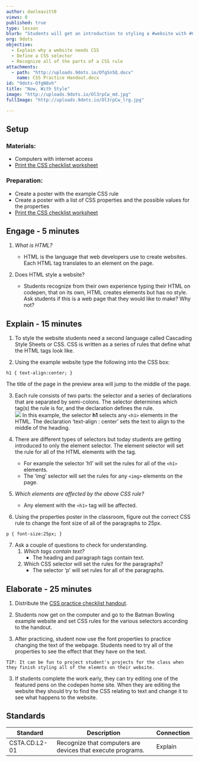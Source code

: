 ```yaml
---
author: danleavitt0
views: 0
published: true
type: lesson
blurb: "Students will get an introduction to styling a #website with #CSS and learn about the #properties and values for styling text."
org: 9dots
objective: 
  - Explain why a website needs CSS
  - Define a CSS selector
  - Recognize all of the parts of a CSS rule
attachments: 
  - path: "http://uploads.9dots.io/OfgSn5Q.docx"
    name: CSS Practice Handout.docx
id: "9dots-OfgN8vh"
title: "Now, With Style"
image: "http://uploads.9dots.io/Ol3rpCw_md.jpg"
fullImage: "http://uploads.9dots.io/Ol3rpCw_lrg.jpg"

---
```


## Setup

### Materials:

- Computers with internet access
- [Print the CSS checklist worksheet](http://uploads.9dots.io/OfgSn5Q.docx)

### Preparation:

- Create a poster with the example CSS rule
- Create a poster with a list of CSS properties and the possible values for the properties
- [Print the CSS checklist worksheet](http://uploads.9dots.io/OfgSn5Q.docx)

## Engage - 5 minutes

1. _What is HTML?_
	- HTML is the language that web developers use to create websites. Each HTML tag translates to an element on the page.

2. Does HTML style a website?
	- Students recognize from their own experience typing their HTML on codepen, that on its own, HTML creates elements but has no style. Ask students if this is a web page that they would like to make? Why not?

## Explain - 15 minutes

1. To style the website students need a second language called  Cascading Style Sheets or CSS.  CSS is written as a series of rules that define what the HTML tags look like.

2. Using the example website type the following into the CSS box:
```
h1 { text-align:center; }
```
The title of the page in the preview area will jump to the middle of the page. 

3. Each rule consists of two parts: the selector and a series of declarations that are separated by semi-colons. The selector determines which tag(s) the rule is for, and the declaration defines the rule.  
![](http://uploads.9dots.io/OfgP3vE_md.jpg) 
In this example, the selector **h1** selects any `<h1>` elements in the HTML. The declaration ‘text-align : center’ sets the text to align to the middle of the heading.

4. There are different types of selectors but today students are getting introduced to only the element selector. The element selector will set the rule for all of the HTML elements with the tag. 
	- For example the selector ‘h1’ will set the rules for all of the `<h1>` elements. 
    - The ‘img’ selector will set the rules for any `<img>` elements on the page.

5. _Which elements are affected by the above CSS rule?_
	- Any element with the `<h1>` tag will be affected.

6. Using the properties poster in the classroom, figure out the correct CSS rule to change the font size of all of the paragraphs to 25px.
```
p { font-size:25px; }
```

7. Ask a couple of questions to check for understanding.
	1. _Which tags contain text?_
		- The heading and paragraph tags contain text.
	2. Which CSS selector will set the rules for the paragraphs?
		- The selector ‘p’ will set rules for all of the paragraphs.

## Elaborate - 25 minutes

1. Distribute the [CSS practice checklist handout](http://uploads.9dots.io/OfgSn5Q.docx).

1. Students now get on the computer and go to the Batman Bowling example website and set CSS rules for the various selectors according to the handout.

2. After practicing, student now use the font properties to practice changing the text of the webpage. Students need to try all of the properties to see the effect that they have on the text.
```
TIP: It can be fun to project student's projects for the class when they finish styling all of the elemnts on their website.
```

3. If students complete the work early, they can try editing one of the featured pens on the codepen home site. When they are editing the website they should try to find the CSS relating to text and change it to see what happens to the website.

## Standards

Standard | Description | Connection
--- | --- | ---
CSTA.CD.L2-01 | Recognize that computers are devices that execute programs. | Explain
